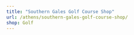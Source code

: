 ```yaml
---
title: "Southern Gales Golf Course Shop"
url: /athens/southern-gales-golf-course-shop/
shop: Golf
---
```


